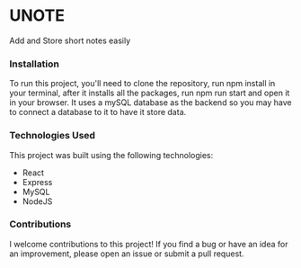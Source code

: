 <h1>UNOTE</h1>
  Add and Store short notes easily
	
<h3>Installation</h3>
  To run this project, you'll need to clone the repository, run npm install in your terminal, after it installs all the packages, run npm run start and open it in your browser. It uses a mySQL database as the backend so you may have to connect a database to it to have it store data.  

<h3>Technologies Used</h3>
This project was built using the following technologies:
<ul>
<li>React</li>
<li>Express</li>
<li>MySQL</li>
<li>NodeJS</li>
</ul>

<h3>Contributions</h3>

I welcome contributions to this project! If you find a bug or have an idea for an improvement, please open an issue or submit a pull request.
